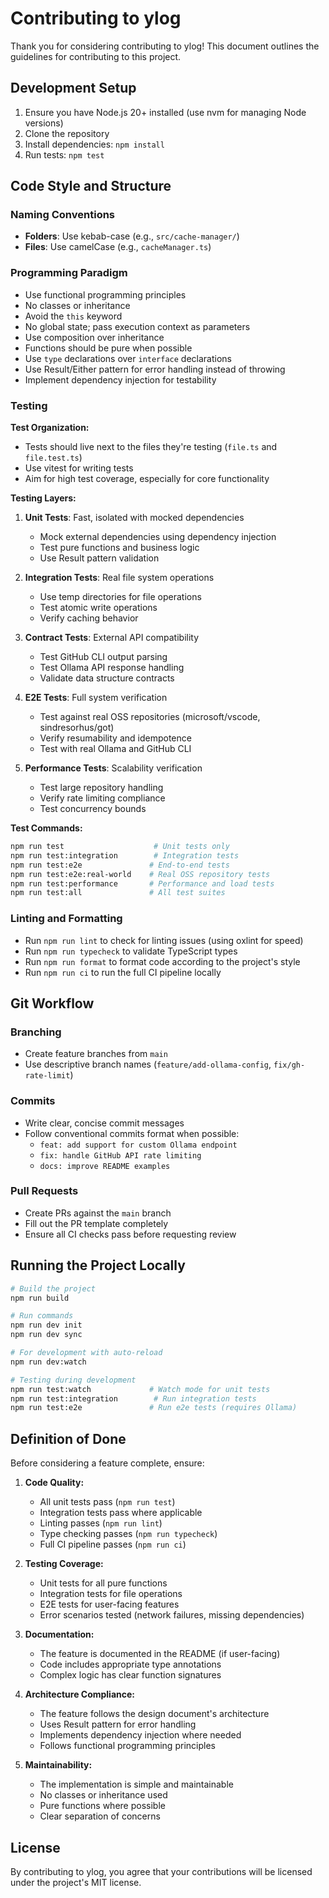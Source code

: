 # Contributing to ylog

Thank you for considering contributing to ylog! This document outlines the guidelines for contributing to this project.

## Development Setup

1. Ensure you have Node.js 20+ installed (use nvm for managing Node versions)
2. Clone the repository
3. Install dependencies: `npm install`
4. Run tests: `npm test`

## Code Style and Structure

### Naming Conventions
- **Folders**: Use kebab-case (e.g., `src/cache-manager/`)
- **Files**: Use camelCase (e.g., `cacheManager.ts`)

### Programming Paradigm
- Use functional programming principles
- No classes or inheritance
- Avoid the `this` keyword
- No global state; pass execution context as parameters
- Use composition over inheritance
- Functions should be pure when possible
- Use `type` declarations over `interface` declarations
- Use Result/Either pattern for error handling instead of throwing
- Implement dependency injection for testability

### Testing

**Test Organization:**
- Tests should live next to the files they're testing (`file.ts` and `file.test.ts`)
- Use vitest for writing tests
- Aim for high test coverage, especially for core functionality

**Testing Layers:**
1. **Unit Tests**: Fast, isolated with mocked dependencies
   - Mock external dependencies using dependency injection
   - Test pure functions and business logic
   - Use Result pattern validation

2. **Integration Tests**: Real file system operations
   - Use temp directories for file operations
   - Test atomic write operations
   - Verify caching behavior

3. **Contract Tests**: External API compatibility
   - Test GitHub CLI output parsing
   - Test Ollama API response handling
   - Validate data structure contracts

4. **E2E Tests**: Full system verification
   - Test against real OSS repositories (microsoft/vscode, sindresorhus/got)
   - Verify resumability and idempotence
   - Test with real Ollama and GitHub CLI

5. **Performance Tests**: Scalability verification
   - Test large repository handling
   - Verify rate limiting compliance
   - Test concurrency bounds

**Test Commands:**
```bash
npm run test                    # Unit tests only
npm run test:integration        # Integration tests
npm run test:e2e               # End-to-end tests
npm run test:e2e:real-world    # Real OSS repository tests
npm run test:performance       # Performance and load tests
npm run test:all               # All test suites
```

### Linting and Formatting
- Run `npm run lint` to check for linting issues (using oxlint for speed)
- Run `npm run typecheck` to validate TypeScript types
- Run `npm run format` to format code according to the project's style
- Run `npm run ci` to run the full CI pipeline locally

## Git Workflow

### Branching
- Create feature branches from `main`
- Use descriptive branch names (`feature/add-ollama-config`, `fix/gh-rate-limit`)

### Commits
- Write clear, concise commit messages
- Follow conventional commits format when possible: 
  - `feat: add support for custom Ollama endpoint`
  - `fix: handle GitHub API rate limiting`
  - `docs: improve README examples`

### Pull Requests
- Create PRs against the `main` branch
- Fill out the PR template completely
- Ensure all CI checks pass before requesting review

## Running the Project Locally

```bash
# Build the project
npm run build

# Run commands
npm run dev init
npm run dev sync

# For development with auto-reload
npm run dev:watch

# Testing during development
npm run test:watch             # Watch mode for unit tests
npm run test:integration        # Run integration tests
npm run test:e2e               # Run e2e tests (requires Ollama)
```

## Definition of Done

Before considering a feature complete, ensure:
1. **Code Quality:**
   - All unit tests pass (`npm run test`)
   - Integration tests pass where applicable
   - Linting passes (`npm run lint`)
   - Type checking passes (`npm run typecheck`)
   - Full CI pipeline passes (`npm run ci`)

2. **Testing Coverage:**
   - Unit tests for all pure functions
   - Integration tests for file operations
   - E2E tests for user-facing features
   - Error scenarios tested (network failures, missing dependencies)

3. **Documentation:**
   - The feature is documented in the README (if user-facing)
   - Code includes appropriate type annotations
   - Complex logic has clear function signatures

4. **Architecture Compliance:**
   - The feature follows the design document's architecture
   - Uses Result pattern for error handling
   - Implements dependency injection where needed
   - Follows functional programming principles

5. **Maintainability:**
   - The implementation is simple and maintainable
   - No classes or inheritance used
   - Pure functions where possible
   - Clear separation of concerns

## License

By contributing to ylog, you agree that your contributions will be licensed under the project's MIT license.
